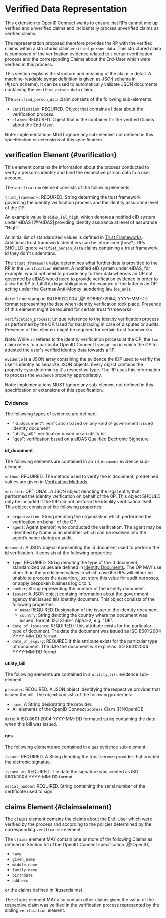# Verified Data Representation 

This extension to OpenID Connect wants to ensure that RPs cannot mix up verified and unverified claims and incidentally process unverified claims as verified claims. 

The representation proposed therefore provides the RP with the verified claims within a structured claim `verified_person_data`. This structured claim is composed of the verification evidence related to a certain verification process and the corresponding Claims about the End-User which were verified in this process.

This section explains the structure and meaning of the claim in detail. A machine-readable syntax definition is given as JSON schema in (#json_schema). It can be used to automatically validate JSON documents containing the `verified_person_data` claim. 

The `verified_person_data` claim consists of the following sub-elements:

* `verification`: REQUIRED. Object that contains all data about the verification process.
* `claims`: REQUIRED. Object that is the container for the verified Claims about the End-User. 

Note: implementations MUST ignore any sub-element not defined in this specification or extensions of this specification. 

## verification Element {#verification}

This element contains the information about the process conducted to verify a person's identity and bind the respective person data to a user account.

The `verification` element consists of the following elements: 

`trust_framework`: REQUIRED. String determing the trust framework governing the identity verification process and the identity assurance level of the OP. 

An example value is `eidas_ial_high`, which denotes a notified eID system under eIDAS [@?eIDAS] providing identity assurance at level of assurance "High".

An initial list of standardized values is defined in [Trust Frameworks](#predefined_values_tf). Additional trust framework identifiers can be introduced [how?]. RPs SHOULD ignore `verified_person_data` claims containing a trust framework id they don't understand.

The `trust_framework` value determines what further data is provided to the RP in the `verification` element. A notified eID system under eIDAS, for example, would not need to provide any further data whereas an OP not governed by eIDAS would need to provide verification evidence in order to allow the RP to fulfill its legal obligations. An example of the latter is an OP acting under the German Anti-Money laundering law (`de_aml`).

`date`: Time stamp in ISO 8601:2004 [@!ISO8601-2004] YYYY-MM-DD format representing the date when identity verification took place. Presence of this element might be required for certain trust frameworks. 

`verification_process`: Unique reference to the identity verification process as performed by the OP. Used for backtracing in case of disputes or audits. Presence of this element might be required for certain trust frameworks. 

Note: While `id` referes to the identity verification process at the OP, the `txn` claim refers to a particular OpenID Connect transaction in which the OP to attested the user's verified identity data towards a RP. 

`evidence` is a JSON array containing the evidence the IDP used to verifiy the user's identity as separate JSON objects. Every object contains the property `type` determining it's respective type. The RP uses this information to process the `evidence` property appropriately. 

Note: implementations MUST ignore any sub-element not defined in this specification or extensions of this specification. 

### Evidence 

The following types of evidence are defined:

* "id_document": verification based on any kind of government issued identity document 
* "utility_bill": verification based on an utility bill
* "qes": verification based on a eIDAS Qualified Electronic Signature

#### id_document

The following elements are contained in an `id_document` evidence sub-element. 

`method`: REQUIRED. The method used to verify the id document, predefined values are given in  [Verification Methods](#predefined_values_vm)

`verifier`: OPTIONAL. A JSON object denoting the legal entity that performed the identity verification on behalf of the OP. This object SHOULD only be included if the IDP did not perform the identity verification itself. This object consists of the following properties:

* `organization`: String denoting the organization which performed the verification on behalf of the OP. 
* `agent`: Agent (person) who conducted the verification. The agent may be identified by Name or an identifier which can be resolved into the agent’s name during an audit.

`document`: A JSON object representing the id document used to perform the id verification. It consists of the following properties:

* `type`: REQUIRED. String denoting the type of the id document, standardized values are defined in [Identity Documents](#predefined_values_idd). The OP MAY use other than the predefined values in which case the RPs will either be unable to process the assertion, just store this value for audit purposes, or apply bespoken business logic to it.
* `number`: String representing the number of the identity document.
* `issuer`: A JSON object containg information about the government agency that issued this identity document. This object consists of the following properties:
	*  `name`: REQUIRED. Designation of the issuer of the identity document
	*  `country`: String denoting the country where the document was issued, format: ISO 3166-1 Alpha-2, e.g. "DE".
* `date_of_issuance`: REQUIRED if this attribute exists for the particular type of document. The date the document was issued as ISO 8601:2004 YYYY-MM-DD format.
* `date_of_expiry`: REQUIRED if this attribute exists for the particular type of document. The date the document will expire as ISO 8601:2004 YYYY-MM-DD format. 

#### utility_bill

The following elements are contained in a `utility_bill` evidence sub-element. 

`provider`: REQUIRED. A JSON object identifying the respective provider that issued the bill. The object consists of the following properties:

* `name`: A String designating the provider.
* All elements of the OpenID Connect `address` Claim ([@!OpenID])

`date`: A ISO 8601:2004 YYYY-MM-DD formated string containing the date when this bill was issued.

#### qes

The following elements are contained in a `qes` evidence sub-element. 

`issuer`: REQUIRED. A String denoting the trust service provider that created the eletronic signatue. 

`issued_at`: REQUIRED. The date the signature was created as ISO 8601:2004 YYYY-MM-DD format

`serial_number`: REQUIRED. String containing the serial number of the certificate used to sign.


## claims Element {#claimselement}

The `claims` element contains the claims about the End-User which were verified by the process and according to the policies determined by the corresponding `verification` element. 

The `claims` element MAY contain one or more of the following Claims as defined in Section 5.1 of the OpenID Connect specification [@!OpenID]

* `name`
* `given_name`
* `middle_name`
* `family_name`
* `birthdate`
* `address`

or the claims defined in (#userclaims).

The `claims` element MAY also contain other claims given the value of the respective claim was verified in the verification process represented by the sibling `verification` element. 
